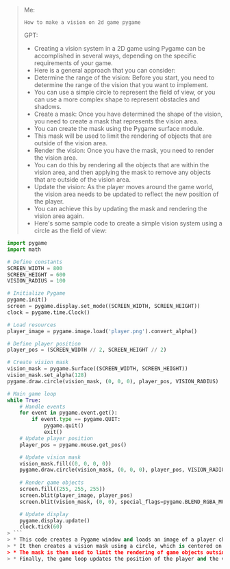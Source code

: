 > Me: 
> ```
> How to make a vision on 2d game pygame
> ```
> GPT:
> * Creating a vision system in a 2D game using Pygame can be accomplished in several ways, depending on the specific requirements of your game. 
> * Here is a general approach that you can consider:
> * Determine the range of the vision: Before you start, you need to determine the range of the vision that you want to implement. 
> * You can use a simple circle to represent the field of view, or you can use a more complex shape to represent obstacles and shadows.
> * Create a mask: Once you have determined the shape of the vision, you need to create a mask that represents the vision area.
> * You can create the mask using the Pygame surface module.
> * This mask will be used to limit the rendering of objects that are outside of the vision area.
> * Render the vision: Once you have the mask, you need to render the vision area. 
> * You can do this by rendering all the objects that are within the vision area, and then applying the mask to remove any objects that are outside of the vision area.
> * Update the vision: As the player moves around the game world, the vision area needs to be updated to reflect the new position of the player. 
> * You can achieve this by updating the mask and rendering the vision area again.
> * Here's some sample code to create a simple vision system using a circle as the field of view:

```python
import pygame
import math

# Define constants
SCREEN_WIDTH = 800
SCREEN_HEIGHT = 600
VISION_RADIUS = 100

# Initialize Pygame
pygame.init()
screen = pygame.display.set_mode((SCREEN_WIDTH, SCREEN_HEIGHT))
clock = pygame.time.Clock()

# Load resources
player_image = pygame.image.load('player.png').convert_alpha()

# Define player position
player_pos = (SCREEN_WIDTH // 2, SCREEN_HEIGHT // 2)

# Create vision mask
vision_mask = pygame.Surface((SCREEN_WIDTH, SCREEN_HEIGHT))
vision_mask.set_alpha(128)
pygame.draw.circle(vision_mask, (0, 0, 0), player_pos, VISION_RADIUS)

# Main game loop
while True:
    # Handle events
    for event in pygame.event.get():
        if event.type == pygame.QUIT:
            pygame.quit()
            exit()
    # Update player position
    player_pos = pygame.mouse.get_pos()

    # Update vision mask
    vision_mask.fill((0, 0, 0, 0))
    pygame.draw.circle(vision_mask, (0, 0, 0), player_pos, VISION_RADIUS)
    
    # Render game objects
    screen.fill((255, 255, 255))
    screen.blit(player_image, player_pos)
    screen.blit(vision_mask, (0, 0), special_flags=pygame.BLEND_RGBA_MULT)

    # Update display
    pygame.display.update()
    clock.tick(60)
> ```
> * This code creates a Pygame window and loads an image of a player character. 
> * It then creates a vision mask using a circle, which is centered on the player's position. 
> * The mask is then used to limit the rendering of game objects outside of the vision area. 
> * Finally, the game loop updates the position of the player and the vision mask, and renders the player and the mask on the screen.